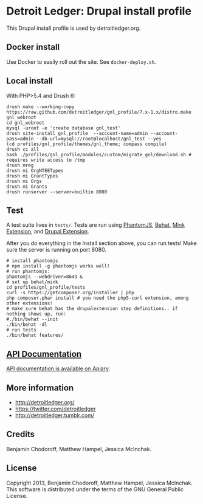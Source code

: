 Detroit Ledger: Drupal install profile
======================================

This Drupal install profile is used by detroitledger.org.

Docker install
--------------

Use Docker to easily roll out the site. See `docker-deploy.sh`.

Local install
-------

With PHP>5.4 and Drush 6:

```
drush make --working-copy https://raw.github.com/detroitledger/gnl_profile/7.x-1.x/distro.make gnl_webroot
cd gnl_webroot
mysql -uroot -e 'create database gnl_test'
drush site-install gnl_profile  --account-name=admin --account-pass=admin --db-url=mysql://root@localhost/gnl_test --yes
(cd profiles/gnl_profile/themes/gnl_theme; compass compile)
drush cc all
bash ./profiles/gnl_profile/modules/custom/migrate_gnl/download.sh # requires write access to /tmp
drush mreg
drush mi OrgNTEETypes
drush mi GrantTypes
drush mi Orgs
drush mi Grants
drush runserver --server=builtin 8080
```

Test
----

A test suite lives in `tests/`. Tests are run using [PhantomJS](http://phantomjs.org/), [Behat](http://behat.org), [Mink Extension](http://extensions.behat.org/mink/), and [Drupal Extension](https://github.com/jhedstrom/drupalextension).

After you do everything in the Install section above, you can run tests! Make sure the server is running on port 8080.

```
# install phantomjs
# npm install -g phantomjs works well!
# run phantomjs:
phantomjs --webdriver=8643 &
# set up behat/mink
cd profiles/gnl_profile/tests
curl -s https://getcomposer.org/installer | php
php composer.phar install # you need the php5-curl extension, among other extensions!
# make sure behat has the drupalextension step definitions.. if nothing shows up, run:
#./bin/behat --init
./bin/behat -dl
# run tests
./bin/behat features/
```

[API Documentation](http://docs.detroitledger.apiary.io/)
------------------

[API documentation is available on Apiary](http://docs.detroitledger.apiary.io/).



More information
----------------

* http://detroitledger.org/
* https://twitter.com/detroitledger
* http://detroitledger.tumblr.com/

Credits
-------

Benjamin Chodoroff, Matthew Hampel, Jessica McInchak.

License
-------

Copyright 2013, Benjamin Chodoroff, Matthew Hampel, Jessica McInchak. This software is distributed under the terms of the GNU General Public License.
